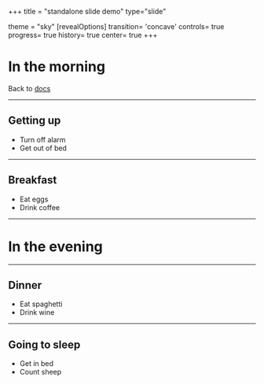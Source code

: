 +++
title = "standalone slide demo"
type="slide"

theme = "sky"
[revealOptions]
transition= 'concave'
controls= true
progress= true
history= true
center= true
+++

<!--more-->

# In the morning

Back to [docs](/test)

___

## Getting up

- Turn off alarm
- Get out of bed

___

## Breakfast

- Eat eggs
- Drink coffee

---

# In the evening

___

## Dinner

- Eat spaghetti
- Drink wine

___

## Going to sleep

- Get in bed
- Count sheep

